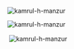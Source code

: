 <p align="left"> <img src="https://komarev.com/ghpvc/?username=kamrul-h-manzur&label=Profile%20views&color=0e75b6&style=flat" alt="kamrul-h-manzur" /> </p>



<p><img align="left" src="https://github-readme-stats.vercel.app/api/top-langs?username=kamrul-h-manzur&show_icons=true&locale=en&layout=compact" alt="kamrul-h-manzur" /></p><br>

<p>&nbsp;<img align="center" src="https://github-readme-stats.vercel.app/api?username=kamrul-h-manzur&show_icons=true&locale=en" alt="kamrul-h-manzur" /></p>
